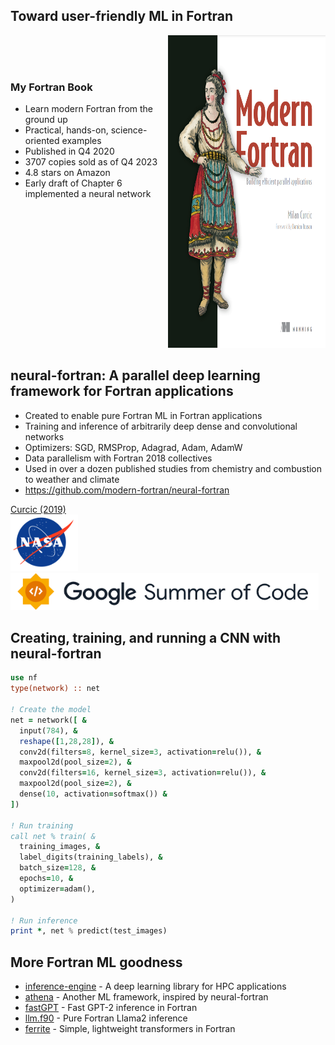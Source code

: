 <section>

## Toward user-friendly ML in Fortran
<div style="display: flex; flex-direction: row;">

<div style="flex: 1; margin-top: 50px">

  <h3>My Fortran Book</h3>

  <ul> 
    <li>Learn modern Fortran from the ground up</li>
    <li>Practical, hands-on, science-oriented examples</li>
    <li>Published in Q4 2020</li>
    <li>3707 copies sold as of Q4 2023</li>
    <li>4.8 stars on Amazon</li>
    <li>Early draft of Chapter 6 implemented a neural network</li>
  </ul> 
</div>

<div style="flex: 1;">
  <a href="https://www.manning.com/books/modern-fortran">
    <img height=500 src="assets/modern-fortran-cover.png"></img>
  </a>
</div>

</div>

</section>


<section style="display: flex; flex-direction: column;">

<div style="flex: 8">

## neural-fortran: A parallel deep learning framework for Fortran applications

* Created to enable pure Fortran ML in Fortran applications
* Training and inference of arbitrarily deep dense and convolutional networks
* Optimizers: SGD, RMSProp, Adagrad, Adam, AdamW
* Data parallelism with Fortran 2018 collectives
* Used in over a dozen published studies from chemistry and combustion to weather and climate
* https://github.com/modern-fortran/neural-fortran

<div class="reference"><a href="https://doi.org/10.1145/3323057.3323059">Curcic (2019)</a></div>
</div>

<div style="flex: 2">
  <img height=90 src="assets/nasa.png"></img>
  <img height=60 src="assets/gsoc.png"></img>
</div>    
</section>


<section>

## Creating, training, and running a CNN with neural-fortran

```fortran
use nf
type(network) :: net

! Create the model
net = network([ &
  input(784), &
  reshape([1,28,28]), &
  conv2d(filters=8, kernel_size=3, activation=relu()), &
  maxpool2d(pool_size=2), &
  conv2d(filters=16, kernel_size=3, activation=relu()), &
  maxpool2d(pool_size=2), &
  dense(10, activation=softmax()) &
])

! Run training
call net % train( &
  training_images, &
  label_digits(training_labels), &
  batch_size=128, &
  epochs=10, &
  optimizer=adam(),
)

! Run inference
print *, net % predict(test_images)
```
</section>

<section>

## More Fortran ML goodness

* [inference-engine](https://github.com/BerkeleyLab/inference-engine) - A deep learning library for HPC applications
* [athena](https://github.com/nedtaylor/athena) - Another ML framework, inspired by neural-fortran
* [fastGPT](https://github.com/certik/fastGPT) - Fast GPT-2 inference in Fortran
* [llm.f90](https://github.com/rbitr/llm.f90) - Pure Fortran Llama2 inference
* [ferrite](https://github.com/rbitr/ferrite) - Simple, lightweight transformers in Fortran
</section>